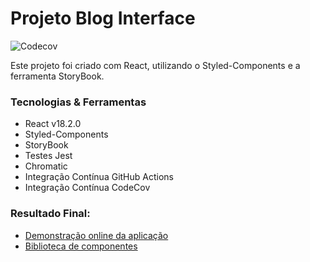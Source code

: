 # Projeto Blog Interface

![Codecov](https://img.shields.io/codecov/c/github/edmilsondmx/projeto_blog_interface)

Este projeto foi criado com React, utilizando o Styled-Components e a ferramenta StoryBook.

### Tecnologias & Ferramentas

<ul>
    <li>React v18.2.0</li>
    <li>Styled-Components</li>
    <li>StoryBook</li>
    <li>Testes Jest</li>
    <li>Chromatic</li>
    <li>Integração Contínua GitHub Actions</li>
    <li>Integração Contínua CodeCov</li>
</ul>

### Resultado Final:

- [Demonstração online da aplicação](https://)
- [Biblioteca de componentes](https://)
